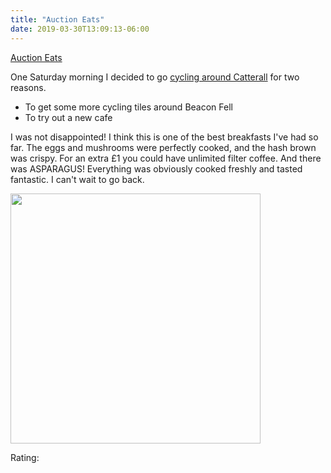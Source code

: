```yaml
---
title: "Auction Eats"
date: 2019-03-30T13:09:13-06:00
---
```


[Auction Eats](https://auctioneats.co.uk/)

One Saturday morning I decided to go [cycling around Catterall](https://www.strava.com/activities/2251590084) for two reasons. 

* To get some more cycling tiles around Beacon Fell
* To try out a new cafe

I was not disappointed! I think this is one of the best breakfasts I've had so far. The eggs and mushrooms were perfectly cooked, and the hash brown was crispy. For an extra £1 you could have unlimited filter coffee. And there was ASPARAGUS! Everything was obviously cooked freshly and tasted fantastic. I can't wait to go back.

<img src="/img/20190330_122733.jpg" width ="400">

Rating:


